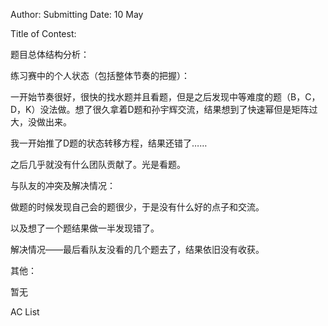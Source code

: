 
Author:
Submitting Date: 10 May

Title of Contest:

题目总体结构分析：


练习赛中的个人状态（包括整体节奏的把握）：

一开始节奏很好，很快的找水题并且看题，但是之后发现中等难度的题（B，C，D，K）没法做。想了很久拿着D题和孙宇辉交流，结果想到了快速幂但是矩阵过大，没做出来。

我一开始推了D题的状态转移方程，结果还错了……

之后几乎就没有什么团队贡献了。光是看题。

与队友的冲突及解决情况：

做题的时候发现自己会的题很少，于是没有什么好的点子和交流。

以及想了一个题结果做一半发现错了。

解决情况——最后看队友没看的几个题去了，结果依旧没有收获。

其他：

暂无

AC List
